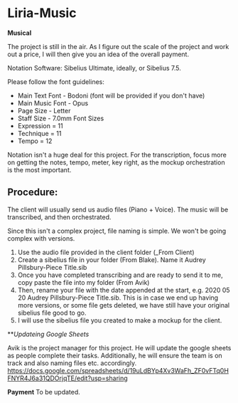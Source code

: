 # Liria-Music
**Musical**

The project is still in the air. As I figure out the scale of the project and work out a price, I will then give you an idea of the overall payment. 

Notation Software: Sibelius Ultimate, ideally, or Sibelius 7.5.

Please follow the font guidelines:

- Main Text Font - Bodoni (font will be provided if you don't have)
- Main Music Font - Opus
- Page Size - Letter
- Staff Size - 7.0mm
Font Sizes
- Expression = 11
- Technique = 11
- Tempo = 12 

Notation isn't a huge deal for this project. For the transcription, focus more on getting the notes, tempo, meter, key right, as the mockup orchestration is the most important. 

## Procedure:

The client will usually send us audio files (Piano + Voice).
The music will be transcribed, and then orchestrated. 

Since this isn't a complex project, file naming is simple. We won't be going complex with versions.

1. Use the audio file provided in the client folder (_From Client)
2. Create a sibelius file in your folder (From Blake). Name it Audrey Pillsbury-Piece Title.sib
3. Once you have completed transcribing and are ready to send it to me, copy paste the file into my folder (From Avik)
4. Then, rename your file with the date appended at the start, e.g. 2020 05 20 Audrey Pillsbury-Piece Title.sib. This is in case we end up having more versions, or some file gets deleted, we have still have your original sibelius file good to go.
5. I will use the sibelius file you created to make a mockup for the client. 

***Updateing Google Sheets*

Avik is the project manager for this project. He will update the google sheets as people complete their tasks. Additionally, he will ensure the team is on track and also naming files etc. accordingly. 
https://docs.google.com/spreadsheets/d/19uLdBYp4Xv3WaFh_ZF0vFTq0HFNYR4J6a31QDOrjqTE/edit?usp=sharing

**Payment**
To be updated.





